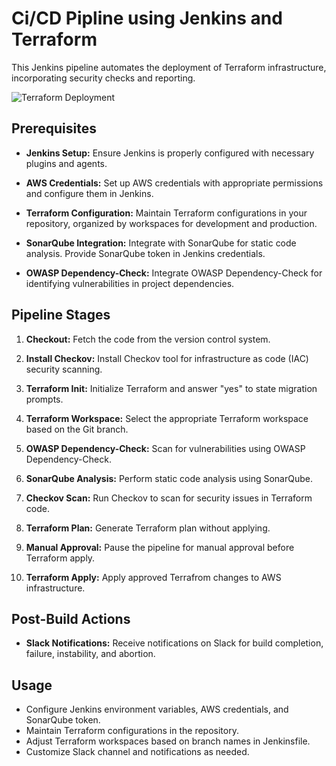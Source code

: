 # Ci/CD Pipline using Jenkins and Terraform

This Jenkins pipeline automates the deployment of Terraform infrastructure, incorporating security checks and reporting.

![Terraform Deployment](arch.png)

## Prerequisites

- **Jenkins Setup:**
  Ensure Jenkins is properly configured with necessary plugins and agents.

- **AWS Credentials:**
  Set up AWS credentials with appropriate permissions and configure them in Jenkins.

- **Terraform Configuration:**
  Maintain Terraform configurations in your repository, organized by workspaces for development and production.

- **SonarQube Integration:**
  Integrate with SonarQube for static code analysis. Provide SonarQube token in Jenkins credentials.

- **OWASP Dependency-Check:**
  Integrate OWASP Dependency-Check for identifying vulnerabilities in project dependencies.

## Pipeline Stages

1. **Checkout:**
    Fetch the code from the version control system.

2. **Install Checkov:**
   Install Checkov tool for infrastructure as code (IAC) security scanning.

3. **Terraform Init:**
   Initialize Terraform and answer "yes" to state migration prompts.

4. **Terraform Workspace:**
   Select the appropriate Terraform workspace based on the Git branch.

5. **OWASP Dependency-Check:**
   Scan for vulnerabilities using OWASP Dependency-Check.

6. **SonarQube Analysis:**
   Perform static code analysis using SonarQube.

7. **Checkov Scan:**
   Run Checkov to scan for security issues in Terraform code.

8. **Terraform Plan:**
   Generate Terraform plan without applying.

9. **Manual Approval:**
   Pause the pipeline for manual approval before Terraform apply.

10. **Terraform Apply:**
    Apply approved Terrafrom changes to AWS infrastructure.

## Post-Build Actions

- **Slack Notifications:**
  Receive notifications on Slack for build completion, failure, instability, and abortion.

## Usage

- Configure Jenkins environment variables, AWS credentials, and SonarQube token.
- Maintain Terraform configurations in the repository.
- Adjust Terraform workspaces based on branch names in Jenkinsfile.
- Customize Slack channel and notifications as needed.
